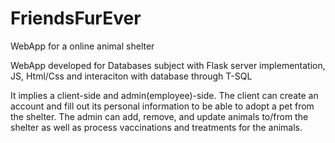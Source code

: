 # FriendsFurEver
WebApp for a online animal shelter

WebApp developed for Databases subject with Flask server implementation, JS, Html/Css and interaciton with database through T-SQL

It implies a client-side and admin(employee)-side. The client can create an account and fill out its personal information to be able to adopt a pet from the shelter.
The admin can add, remove, and update animals to/from the shelter as well as process vaccinations and treatments for the animals.


